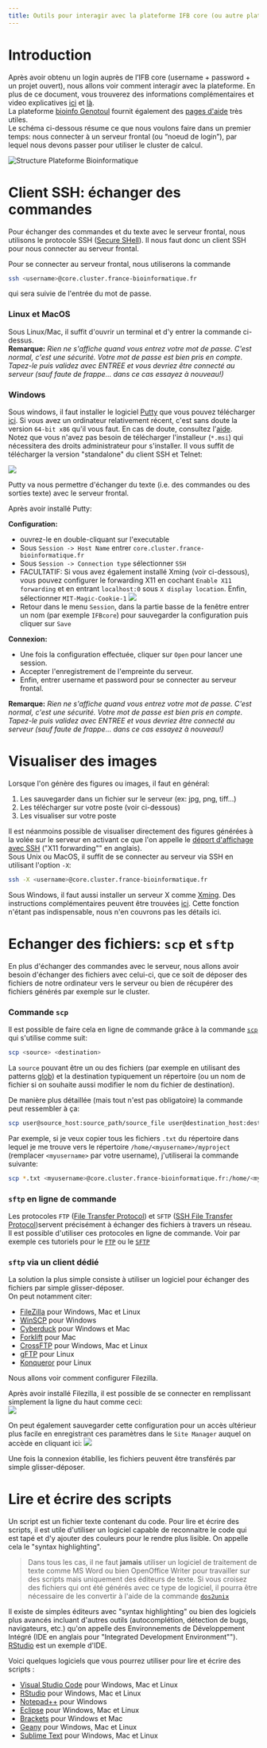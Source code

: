 ```yaml
---
title: Outils pour interagir avec la plateforme IFB core (ou autre plateforme sous Unix)
---
```


# Introduction

Après avoir obtenu un login auprès de l’IFB core (username + password + un projet ouvert), nous allons voir comment interagir avec la plateforme. En plus de ce document, vous trouverez des informations complémentaires et video explicatives [ici](https://ifb-elixirfr.gitlab.io/cluster/doc/quick-start/) et [là](https://ifb-elixirfr.gitlab.io/cluster/doc/logging-in/).   
La plateforme [bioinfo Genotoul](http://bioinfo.genotoul.fr/) fournit également des [pages d'aide](http://bioinfo.genotoul.fr/index.php/faq/user_access_faq/) très utiles.  
Le schéma ci-dessous résume ce que nous voulons faire dans un premier temps: nous connecter à un serveur frontal (ou “noeud de login”), par lequel nous devons passer pour utiliser le cluster de calcul.

![Structure Plateforme Bioinformatique](img/BioinfoPlatform_Structure.png)


# Client SSH: échanger des commandes

Pour échanger des commandes et du texte avec le serveur frontal, nous utilisons le protocole SSH ([Secure SHell](https://fr.wikipedia.org/wiki/Secure_Shell)). Il nous faut donc un client SSH pour nous connecter au serveur frontal.  

Pour se connecter au serveur frontal, nous utiliserons la commande
```bash
ssh <username>@core.cluster.france-bioinformatique.fr
```
qui sera suivie de l'entrée du mot de passe.

### Linux et MacOS
Sous Linux/Mac, il suffit d'ouvrir un terminal et d'y entrer la commande ci-dessus.  
  **Remarque:** *Rien ne s'affiche quand vous entrez votre mot de passe. C'est normal, c'est une sécurité. Votre mot de passe est bien pris en compte. Tapez-le puis validez avec ENTREE et vous devriez être connecté au serveur (sauf faute de frappe... dans ce cas essayez à nouveau!)*  

### Windows
Sous windows, il faut installer le logiciel [Putty](https://www.putty.org/) que vous pouvez télécharger [ici](https://www.chiark.greenend.org.uk/~sgtatham/putty/latest.html). Si vous avez un ordinateur relativement récent, c'est sans doute la version `64-bit x86` qu'il vous faut. En cas de doute, consultez l'[aide](https://www.chiark.greenend.org.uk/~sgtatham/putty/faq.html#faq-32bit-64bit).  
Notez que vous n'avez pas besoin de télécharger l'installeur (`*.msi`) qui nécessitera des droits administrateur pour s'installer. Il vous suffit de télécharger la version "standalone" du client SSH et Telnet:

![](img/PuttyDownload.png)

Putty va nous permettre d'échanger du texte (i.e. des commandes ou des sorties texte) avec le serveur frontal.  

Après avoir installé Putty:

**Configuration:**  

  - ouvrez-le en double-cliquant sur l'executable
  - Sous `Session -> Host Name` entrer `core.cluster.france-bioinformatique.fr`  
  - Sous `Session -> Connection type` sélectionner `SSH`  
  - FACULTATIF: Si vous avez également installé Xming (voir ci-dessous), vous pouvez configurer le forwarding X11 en cochant `Enable X11 forwarding` et en entrant `localhost:0` sous `X display location`. Enfin, sélectionner `MIT-Magic-Cookie-1`
  ![](img/putty_graphX11.png)
  - Retour dans le menu `Session`, dans la partie basse de la fenêtre entrer un nom (par exemple `IFBcore`) pour sauvegarder la configuration puis cliquer sur `Save`  
  
  
**Connexion:**  

  - Une fois la configuration effectuée, cliquer sur `Open` pour lancer une session.  
  - Accepter l'enregistrement de l'empreinte du serveur.  
  - Enfin, entrer username et password pour se connecter au serveur frontal. 
  
  **Remarque:** *Rien ne s'affiche quand vous entrez votre mot de passe. C'est normal, c'est une sécurité. Votre mot de passe est bien pris en compte. Tapez-le puis validez avec ENTREE et vous devriez être connecté au serveur (sauf faute de frappe... dans ce cas essayez à nouveau!)*
 

# Visualiser des images

Lorsque l'on génère des figures ou images, il faut en général:  

  1. Les sauvegarder dans un fichier sur le serveur (ex: jpg, png, tiff...)
  2. Les télécharger sur votre poste (voir ci-dessous)
  3. Les visualiser sur votre poste
  
  
Il est néanmoins possible de visualiser directement des figures générées à la volée sur le serveur en activant ce que l'on appelle le [déport d'affichage avec SSH](https://www.it-connect.fr/chapitres/deport-daffichage-avec-ssh-x11-forwarding/) ("X11 forwarding"" en anglais).  
Sous Unix ou MacOS, il suffit de se connecter au serveur via SSH en utilisant l'option `-X`:

```bash
ssh -X <username>@core.cluster.france-bioinformatique.fr
```

Sous Windows, il faut aussi installer un serveur X comme [Xming](https://sourceforge.net/projects/xming/). Des instructions complémentaires peuvent être trouvées [ici](http://bioinfo.genotoul.fr/index.php/faq/user_access_faq/). Cette fonction n'étant pas indispensable, nous n'en couvrons pas les détails ici.


# Echanger des fichiers: `scp` et `sftp`

  En plus d'échanger des commandes avec le serveur, nous allons avoir besoin d'échanger des fichiers avec celui-ci, que ce soit de déposer des fichiers de notre ordinateur vers le serveur ou bien de récupérer des fichiers générés par exemple sur le cluster.  

### Commande `scp`
  Il est possible de faire cela en ligne de commande grâce à la commande [`scp`](https://www.commandlinux.com/man-page/man1/scp.1.html) qui s'utilise comme suit:  
```bash
scp <source> <destination>
```
La `source` pouvant être un ou des fichiers (par exemple en utilisant des patterns [glob](https://en.wikipedia.org/wiki/Glob_\(programming\))) et la destination typiquement un répertoire (ou un nom de fichier si on souhaite aussi modifier le nom du fichier de destination).  

De manière plus détaillée (mais tout n'est pas obligatoire) la commande peut ressembler à ça:  

```bash
scp user@source_host:source_path/source_file user@destination_host:destination_path/destination_file
```

Par exemple, si je veux copier tous les fichiers `.txt` du répertoire dans lequel je me trouve vers le répertoire `/home/<myusername>/myproject` (remplacer `<myusername>` par votre username), j'utiliserai la commande suivante:
```bash
scp *.txt <myusername>@core.cluster.france-bioinformatique.fr:/home/<myusername>/myproject
```


### `sftp` en ligne de commande
  Les protocoles `FTP` ([File Transfer Protocol](https://fr.wikipedia.org/wiki/File_Transfer_Protocol)) et `SFTP` ([SSH File Transfer Protocol](https://fr.wikipedia.org/wiki/SSH_File_Transfer_Protocol))servent précisément à échanger des fichiers à travers un réseau.  
  Il est possible d'utiliser ces protocoles en ligne de commande. Voir par exemple ces tutoriels pour le [`FTP`](https://www.computerhope.com/issues/ch001246.htm) ou le  [`SFTP`](https://www.digitalocean.com/community/tutorials/how-to-use-sftp-to-securely-transfer-files-with-a-remote-server-fr)


### `sftp` via un client dédié

  La solution la plus simple consiste à utiliser un logiciel pour échanger des fichiers par simple glisser-déposer.  
  On peut notamment citer:  
  
  - [FileZilla](https://filezilla-project.org/) pour Windows, Mac et Linux  
  - [WinSCP](https://winscp.net/eng/download.php) pour Windows  
  - [Cyberduck](https://cyberduck.io/) pour Windows et Mac  
  - [Forklift](https://binarynights.com/) pour Mac  
  - [CrossFTP](https://www.crossftp.com/) pour Windows, Mac et Linux  
  - [gFTP](https://github.com/masneyb/gftp) pour Linux  
  - [Konqueror](https://apps.kde.org/fr/konqueror/) pour Linux  
  
  Nous allons voir comment configurer Filezilla.  
  
  Après avoir installé Filezilla, il est possible de se connecter en remplissant simplement la ligne du haut comme ceci:  
  ![](img/Filezilla_quickconnect.png)
  
  On peut également sauvegarder cette configuration pour un accès ultérieur plus facile en enregistrant ces paramètres dans le `Site Manager` auquel on accède en cliquant ici:
  ![](img/Filezilla_SiteManager.png)
  
  Une fois la connexion établlie, les fichiers peuvent être transférés par simple glisser-déposer.  
  
    
# Lire et écrire des scripts
  
Un script est un fichier texte contenant du code. Pour lire et écrire des scripts, il est utile d'utiliser un logiciel capable de reconnaitre le code qui est tapé et d'y ajouter des couleurs pour le rendre plus lisible. On appelle cela le "syntax highlighting".  

> Dans tous les cas, il ne faut **jamais** utiliser un logiciel de traitement de texte comme MS Word ou bien OpenOffice Writer pour travailler sur des scripts mais uniquement des éditeurs de texte. Si vous croisez des fichiers qui ont été générés avec ce type de logiciel, il pourra être nécessaire de les convertir à l'aide de la commande [`dos2unix`](https://dos2unix.sourceforge.io/dos2unix/fr/man1/dos2unix.htm)  

Il existe de simples éditeurs avec "syntax highlighting" ou bien des logiciels plus avancés incluant d'autres outils (autocomplétion, détection de bugs, navigateurs, etc.) qu'on appelle des Environnements de Développement Intégré (IDE en anglais pour "Integrated Development Environment""). [RStudio](https://posit.co/products/open-source/rstudio/) est un exemple d'IDE.  

  
Voici quelques logiciels que vous pourrez utiliser pour lire et écrire des scripts :  

  - [Visual Studio Code](https://code.visualstudio.com/) pour Windows, Mac et Linux
  - [RStudio](https://posit.co/products/open-source/rstudio/) pour Windows, Mac et Linux
  - [Notepad++](https://notepad-plus-plus.org/) pour Windows  
  - [Eclipse](https://www.eclipse.org/downloads/) pour Windows, Mac et Linux
  - [Brackets](https://brackets.io/) pour Windows et Mac
  - [Geany](https://www.geany.org/) pour Windows, Mac et Linux
  - [Sublime Text](https://www.sublimetext.com/) pour Windows, Mac et Linux



